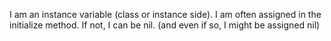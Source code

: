 I am an instance variable (class or instance side). I am often assigned in the initialize method. If not, I can be nil. (and even if so, I might be assigned nil)
